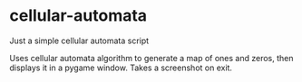 # cellular-automata
Just a simple cellular automata script

Uses cellular automata algorithm to generate a map of ones and zeros, then displays it in a pygame window.
Takes a screenshot on exit.
